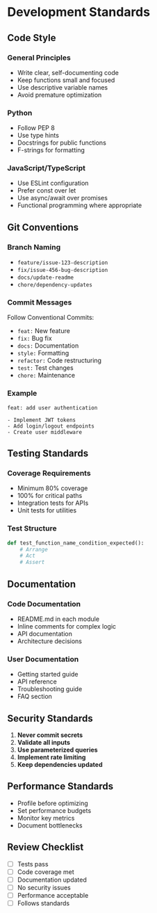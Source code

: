 # Development Standards

## Code Style

### General Principles
- Write clear, self-documenting code
- Keep functions small and focused
- Use descriptive variable names
- Avoid premature optimization

### Python
- Follow PEP 8
- Use type hints
- Docstrings for public functions
- F-strings for formatting

### JavaScript/TypeScript
- Use ESLint configuration
- Prefer const over let
- Use async/await over promises
- Functional programming where appropriate

## Git Conventions

### Branch Naming
- `feature/issue-123-description`
- `fix/issue-456-bug-description`
- `docs/update-readme`
- `chore/dependency-updates`

### Commit Messages
Follow Conventional Commits:
- `feat:` New feature
- `fix:` Bug fix
- `docs:` Documentation
- `style:` Formatting
- `refactor:` Code restructuring
- `test:` Test changes
- `chore:` Maintenance

### Example
```
feat: add user authentication

- Implement JWT tokens
- Add login/logout endpoints
- Create user middleware
```

## Testing Standards

### Coverage Requirements
- Minimum 80% coverage
- 100% for critical paths
- Integration tests for APIs
- Unit tests for utilities

### Test Structure
```python
def test_function_name_condition_expected():
    # Arrange
    # Act
    # Assert
```

## Documentation

### Code Documentation
- README.md in each module
- Inline comments for complex logic
- API documentation
- Architecture decisions

### User Documentation
- Getting started guide
- API reference
- Troubleshooting guide
- FAQ section

## Security Standards

1. **Never commit secrets**
2. **Validate all inputs**
3. **Use parameterized queries**
4. **Implement rate limiting**
5. **Keep dependencies updated**

## Performance Standards

- Profile before optimizing
- Set performance budgets
- Monitor key metrics
- Document bottlenecks

## Review Checklist

- [ ] Tests pass
- [ ] Code coverage met
- [ ] Documentation updated
- [ ] No security issues
- [ ] Performance acceptable
- [ ] Follows standards